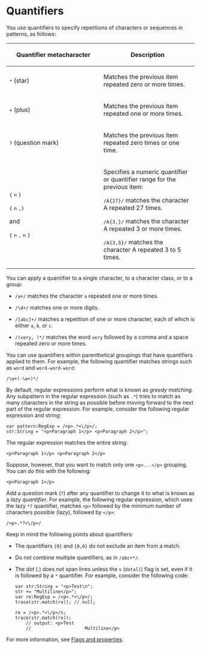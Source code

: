 # Quantifiers

<div>

You use quantifiers to specify repetitions of characters or sequences in
patterns, as follows:

<div>

<table data-border="1" data-cellpadding="4" data-cellspacing="0">
<colgroup>
<col style="width: 50%" />
<col style="width: 50%" />
</colgroup>
<thead data-align="left">
<tr class="header">
<th data-valign="top" width="NaN%"><p>Quantifier metacharacter</p></th>
<th data-valign="top" width="NaN%"><p>Description</p></th>
</tr>
</thead>
<tbody>
<tr class="odd">
<td headers="d17e7054 " data-valign="top"
width="NaN%"><p><samp>*</samp>
(star)</p></td>
<td headers="d17e7057 " data-valign="top" width="NaN%"><p>Matches the
previous item repeated zero or more times.</p></td>
</tr>
<tr class="even">
<td headers="d17e7054 " data-valign="top"
width="NaN%"><p><samp>+</samp>
(plus)</p></td>
<td headers="d17e7057 " data-valign="top" width="NaN%"><p>Matches the
previous item repeated one or more times.</p></td>
</tr>
<tr class="odd">
<td headers="d17e7054 " data-valign="top"
width="NaN%"><p><samp>?</samp>
(question mark)</p></td>
<td headers="d17e7057 " data-valign="top" width="NaN%"><p>Matches the
previous item repeated zero times or one time.</p></td>
</tr>
<tr class="even">
<td headers="d17e7054 " data-valign="top"
width="NaN%"><p><samp>{</samp>
<samp>n</samp>
<samp>}</samp></p>
<p><samp>{</samp>
<samp>n</samp>
<samp>,}</samp></p>
<p>and</p>
<p><samp>{</samp>
<samp>n</samp>
<samp>,</samp>
<samp>n</samp>
<samp>}</samp></p></td>
<td headers="d17e7057 " data-valign="top" width="NaN%"><p>Specifies a
numeric quantifier or quantifier range for the previous item:</p>
<p><samp>/A{27}/</samp> matches the
character A repeated 27 times.</p>
<p><samp>/A{3,}/</samp> matches the
character A repeated 3 or more times.</p>
<p><samp>/A{3,5}/</samp> matches
the character A repeated 3 to 5 times.</p></td>
</tr>
</tbody>
</table>

</div>

You can apply a quantifier to a single character, to a character class, or to a
group:

- `/a+/` matches the character `a` repeated one or more times.

- `/\d+/` matches one or more digits.

- `/[abc]+/` matches a repetition of one or more character, each of which is
  either `a`, `b`, or `c`.

- `/(very, )*/` matches the word `very` followed by a comma and a space repeated
  zero or more times.

You can use quantifiers within parenthetical groupings that have quantifiers
applied to them. For example, the following quantifier matches strings such as
`word` and `word-word-word`:

    /\w+(-\w+)*/

By default, regular expressions perform what is known as _greedy matching._ Any
subpattern in the regular expression (such as `.*`) tries to match as many
characters in the string as possible before moving forward to the next part of
the regular expression. For example, consider the following regular expression
and string:

    var pattern:RegExp = /<p>.*<\/p>/;
    str:String = "<p>Paragraph 1</p> <p>Paragraph 2</p>";

The regular expression matches the entire string:

    <p>Paragraph 1</p> <p>Paragraph 2</p>

Suppose, however, that you want to match only one `<p>...</p>` grouping. You can
do this with the following:

    <p>Paragraph 1</p>

Add a question mark (`?`) after any quantifier to change it to what is known as
a _lazy quantifier_. For example, the following regular expression, which uses
the lazy `*?` quantifier, matches `<p>` followed by the minimum number of
characters possible (lazy), followed by `</p>`:

    /<p>.*?<\/p>/

Keep in mind the following points about quantifiers:

- The quantifiers `{0}` and `{0,0}` do not exclude an item from a match.

- Do not combine multiple quantifiers, as in `/abc+*/`.

- The dot (.) does not span lines unless the `s` (`dotall`) flag is set, even if
  it is followed by a `*` quantifier. For example, consider the following code:

      var str:String = "<p>Test\n";
      str += "Multiline</p>";
      var re:RegExp = /<p>.*<\/p>/;
      trace(str.match(re)); // null;

      re = /<p>.*<\/p>/s;
      trace(str.match(re));
          // output: <p>Test
          //                    Multiline</p>

For more information, see [Flags and properties](./flags-and-properties.md).

</div>
